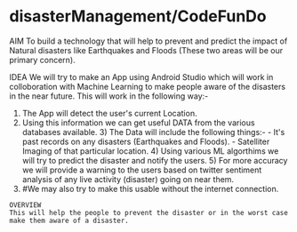 # disasterManagement/CodeFunDo

AIM
To build a technology that will help to prevent and predict the impact of Natural disasters like Earthquakes and Floods (These two areas will be our primary concern).

IDEA
We will try to make an App using Android Studio which will work in colloboration with Machine Learning to make people aware of the disasters in the near future.
This will work in the following way:-
  1)  The App will detect the user's current Location.
  2)	Using this information we can get useful DATA from the various databases available.
	3)	The Data will include the following things:-
			- It's past records on any disasters (Earthquakes and Floods).
			- Satelliter Imaging of that particular location.
	4)	Using various ML algorthims we will try to predict the disaster and notify the users.
	5)	For more accuracy we will provide a warning to the users based on twitter sentiment analysis of any live activity (disaster) going on 			near them.
  6)	#We may also try to make this usable without the internet connection.

	OVERVIEW
	This will help the people to prevent the disaster or in the worst case make them aware of a disaster.
